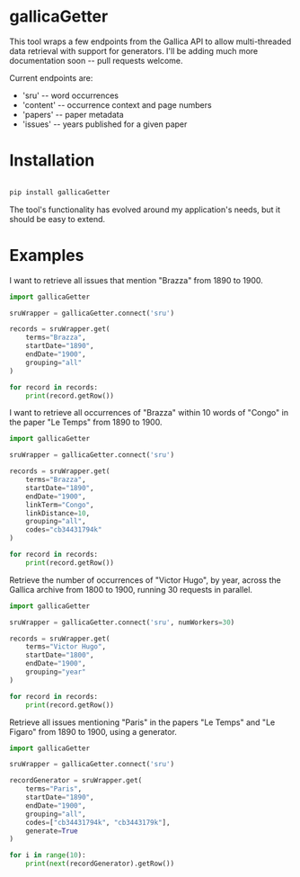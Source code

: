# gallicaGetter

This tool wraps a few endpoints from the Gallica API to allow multi-threaded data retrieval with support
for generators. I'll be adding much more documentation soon -- pull requests welcome.

Current endpoints are:
* 'sru' -- word occurrences
* 'content' -- occurrence context and page numbers
* 'papers' -- paper metadata
* 'issues' -- years published for a given paper

# Installation

```sh

pip install gallicaGetter

```

The tool's functionality has evolved around my application's needs, but it should be easy to extend.

# Examples

I want to retrieve all issues that mention "Brazza" from 1890 to 1900.

```python
import gallicaGetter

sruWrapper = gallicaGetter.connect('sru')

records = sruWrapper.get(
    terms="Brazza",
    startDate="1890",
    endDate="1900",
    grouping="all"
)

for record in records:
    print(record.getRow())
```

I want to retrieve all occurrences of "Brazza" within 10 words of "Congo" in the paper "Le Temps" from 1890 to 1900.

```python
import gallicaGetter

sruWrapper = gallicaGetter.connect('sru')

records = sruWrapper.get(
    terms="Brazza",
    startDate="1890",
    endDate="1900",
    linkTerm="Congo",
    linkDistance=10,
    grouping="all",
    codes="cb34431794k"
)

for record in records:
    print(record.getRow())
```

Retrieve the number of occurrences of "Victor Hugo", by year, across the Gallica archive from 1800 to 1900, running 30 requests in parallel.

```python
import gallicaGetter

sruWrapper = gallicaGetter.connect('sru', numWorkers=30)

records = sruWrapper.get(
    terms="Victor Hugo",
    startDate="1800",
    endDate="1900",
    grouping="year"
)

for record in records:
    print(record.getRow())
```

Retrieve all issues mentioning "Paris" in the papers "Le Temps" and "Le Figaro" from 1890 to 1900, using
a generator.

```python
import gallicaGetter

sruWrapper = gallicaGetter.connect('sru')

recordGenerator = sruWrapper.get(
    terms="Paris",
    startDate="1890",
    endDate="1900",
    grouping="all",
    codes=["cb34431794k", "cb3443179k"],
    generate=True
)

for i in range(10):
    print(next(recordGenerator).getRow())
```
